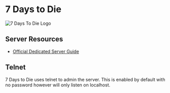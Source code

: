 # 7 Days to Die

![7 Days To Die Logo](../.gitbook/assets/7daystodiebanner.jpg)

## Server Resources

-   [Official Dedicated Server Guide](https://7daystodie.fandom.com/wiki/Server)

## Telnet

7 Days to Die uses telnet to admin the server. This is enabled by default with no password however will only listen on localhost.
